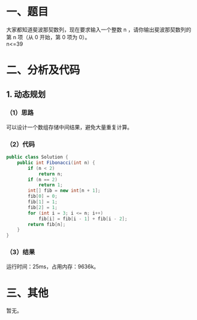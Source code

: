# 一、题目
大家都知道斐波那契数列，现在要求输入一个整数 n ，请你输出斐波那契数列的第 n 项（从 0 开始，第 0 项为 0）。  
n<=39  
# 二、分析及代码
## 1. 动态规划
### （1）思路
可以设计一个数组存储中间结果，避免大量重复计算。  
### （2）代码
```Java
public class Solution {
    public int Fibonacci(int n) {
        if (n < 2)
            return n;
        if (n == 2)
            return 1;
        int[] fib = new int[n + 1];
        fib[0] = 0;
        fib[1] = 1;
        fib[2] = 1;
        for (int i = 3; i <= n; i++)
            fib[i] = fib[i - 1] + fib[i - 2];
        return fib[n];
    }
}
```
### （3）结果
运行时间：25ms，占用内存：9636k。  
# 三、其他
暂无。  

